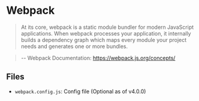# Webpack

> At its core, webpack is a static module bundler for modern JavaScript applications. When webpack processes your application, it internally builds a dependency graph which maps every module your project needs and generates one or more bundles.

> -- Webpack Documentation: https://webpack.js.org/concepts/

## Files

* `webpack.config.js`: Config file (Optional as of v4.0.0)
